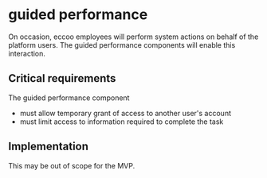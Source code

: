 # guided performance

On occasion, eccoo employees will perform system actions on behalf of the platform users. The guided performance components will enable this interaction.

## Critical requirements

The guided performance component

* must allow temporary grant of access to another user's account
* must limit access to information required to complete the task

## Implementation

This may be out of scope for the MVP.

